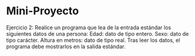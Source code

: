 # Mini-Proyecto
Ejercicio 2: Realice un programa que lea de la entrada estándar los siguientes datos de una persona:  Edad: dato de tipo entero.  Sexo: dato de tipo carácter.  Altura en metros: dato de tipo real. Tras leer los datos, el programa debe mostrarlos en la salida estándar.
